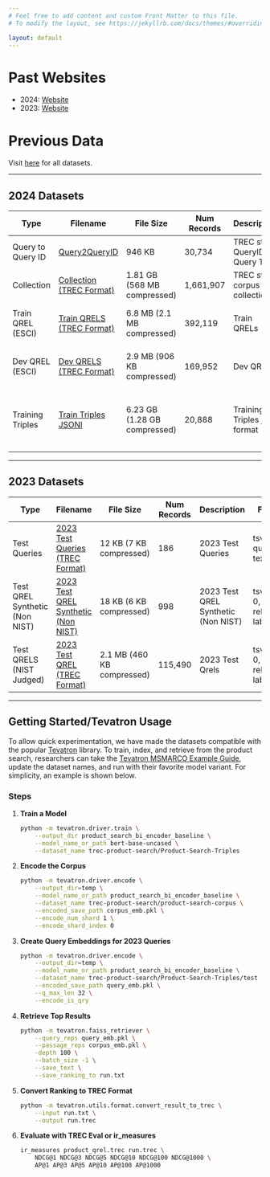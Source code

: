 ```yaml
---
# Feel free to add content and custom Front Matter to this file.
# To modify the layout, see https://jekyllrb.com/docs/themes/#overriding-theme-defaults

layout: default
---
```


# Past Websites

* 2024: <a href="2024.html">Website</a>
* 2023: <a href="2024.html">Website</a>

# Previous Data
Visit [here](https://huggingface.co/trec-product-search) for all datasets.

---

## 2024 Datasets

| Type | Filename | File Size | Num Records | Description | Format |
|------|---------|----------|-------------|-------------|--------|
| Query to Query ID | [Query2QueryID](https://huggingface.co/datasets/trec-product-search/Product-Search-Corpus-v0.1/resolve/main/data/qid2query.tsv) | 946 KB | 30,734 | TREC style QueryID to Query Text | tsv: qid, query |
| Collection | [Collection (TREC Format)](https://huggingface.co/datasets/trec-product-search/Product-Search-Corpus-v0.1/resolve/main/data/trec/collection.trec.gz) | 1.81 GB (568 MB compressed) | 1,661,907 | TREC style corpus collection | tsv: docid, Title, Description |
| Train QREL (ESCI) | [Train QRELS (TREC Format)](https://huggingface.co/datasets/trec-product-search/Product-Search-Qrels-v0.1/resolve/main/data/train/product-search-train.qrels.gz) | 6.8 MB (2.1 MB compressed) | 392,119 | Train QRELs | tsv: qid, 0, docid, relevance label |
| Dev QREL (ESCI) | [Dev QRELS (TREC Format)](https://huggingface.co/datasets/trec-product-search/Product-Search-Qrels-v0.1/resolve/main/data/dev/product-search-dev.qrels.gz) | 2.9 MB (906 KB compressed) | 169,952 | Dev QRELs | tsv: qid, 0, docid, relevance label |
| Training Triples | [Train Triples JSONl](https://huggingface.co/datasets/trec-product-search/Product-Search-Triples/resolve/main/train.jsonl.gz) | 6.23 GB (1.28 GB compressed) | 20,888 | Training Triples json format | json: qid, query, positive passages, negative passages |

---

## 2023 Datasets

| Type | Filename | File Size | Num Records | Description | Format |
|------|---------|----------|-------------|-------------|--------|
| Test Queries | [2023 Test Queries (TREC Format)](https://huggingface.co/datasets/trec-product-search/product-search-2023-queries) | 12 KB (7 KB compressed) | 186 | 2023 Test Queries | tsv: qid, query text |
| Test QREL Synthetic (Non NIST) | [2023 Test QREL Synthetic (Non NIST)](https://huggingface.co/datasets/trec-product-search/Product-Search-Qrels-v0.1/blob/main/data/test/product-search-test.qrels.gz) | 18 KB (6 KB compressed) | 998 | 2023 Test QREL Synthetic (Non NIST) | tsv: qid, 0, docid, relevance label |
| Test QRELS (NIST Judged) | [2023 Test QREL (TREC Format)](https://huggingface.co/datasets/trec-product-search/product-search-2023-queries) | 2.1 MB (460 KB compressed) | 115,490 | 2023 Test Qrels | tsv: qid, 0, docid, relevance label |

---

## Getting Started/Tevatron Usage

To allow quick experimentation, we have made the datasets compatible with the popular [Tevatron](https://github.com/texttron/tevatron/) library. To train, index, and retrieve from the product search, researchers can take the [Tevatron MSMARCO Example Guide](https://github.com/texttron/tevatron/blob/main/examples/example_msmarco.md), update the dataset names, and run with their favorite model variant. For simplicity, an example is shown below.

### Steps

1. **Train a Model**
   ```bash
   python -m tevatron.driver.train \
       --output_dir product_search_bi_encoder_baseline \
       --model_name_or_path bert-base-uncased \
       --dataset_name trec-product-search/Product-Search-Triples
   ```

2. **Encode the Corpus**
   ```bash
   python -m tevatron.driver.encode \
       --output_dir=temp \
       --model_name_or_path product_search_bi_encoder_baseline \
       --dataset_name trec-product-search/product-search-corpus \
       --encoded_save_path corpus_emb.pkl \
       --encode_num_shard 1 \
       --encode_shard_index 0
   ```

3. **Create Query Embeddings for 2023 Queries**
   ```bash
   python -m tevatron.driver.encode \
       --output_dir=temp \
       --model_name_or_path product_search_bi_encoder_baseline \
       --dataset_name trec-product-search/Product-Search-Triples/test \
       --encoded_save_path query_emb.pkl \
       --q_max_len 32 \
       --encode_is_qry
   ```

4. **Retrieve Top Results**
   ```bash
   python -m tevatron.faiss_retriever \
       --query_reps query_emb.pkl \
       --passage_reps corpus_emb.pkl \
       -depth 100 \
       --batch_size -1 \
       --save_text \
       --save_ranking_to run.txt
   ```

5. **Convert Ranking to TREC Format**
   ```bash
   python -m tevatron.utils.format.convert_result_to_trec \
       --input run.txt \
       --output run.trec
   ```

6. **Evaluate with TREC Eval or ir_measures**
   ```bash
   ir_measures product_qrel.trec run.trec \
       NDCG@1 NDCG@3 NDCG@5 NDCG@10 NDCG@100 NDCG@1000 \
       AP@1 AP@3 AP@5 AP@10 AP@100 AP@1000
   
